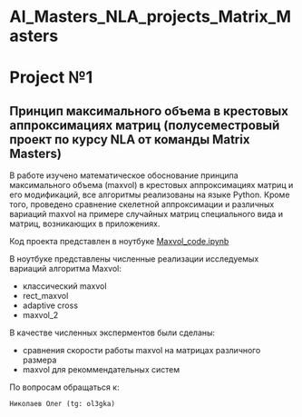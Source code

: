 # AI_Masters_NLA_projects_Matrix_Masters
# Project №1
## Принцип максимального объема в крестовых аппроксимациях матриц (полусеместровый проект по курсу NLA от команды Matrix Masters)

В работе изучено математическое обоснование принципа максимального объема (maxvol) в крестовых аппроксимациях матриц и его модификаций, все алгоритмы реализованы на языке Python. Кроме того, проведено сравнение скелетной аппроксимации и различных вариаций maxvol на примере случайных матриц специального вида и матриц, возникающих в приложениях. 

Код проекта представлен в ноутбуке [Maxvol_code.ipynb](Maxvol_code.ipynb)

В ноутбуке представлены численные реализации исследуемых вариаций алгоритма Maxvol:

- классический maxvol
- rect_maxvol
- adaptive cross
- maxvol_2

В качестве численных эксперментов были сделаны:

- сравнения скорости работы maxvol на матрицах различного размера
- maxvol для рекоммендательных систем

По вопросам обращаться к:

`Николаев Олег (tg: ol3gka)`
